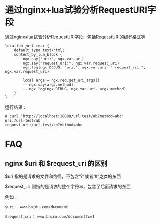 # 通过nginx+lua试验分析RequestURI字段

通过nginx+lua试验分析RequestURI字段，包括RequestURI的编码格式等

```
location /url-test {
    default_type text/html;
    content_by_lua_block {
        ngx.say("uri:", ngx.var.uri)
        ngx.say("request_uri:", ngx.var.request_uri)
        ngx.log(ngx.DEBUG, "uri:", ngx.var.uri, " request_uri:", ngx.var.request_uri)
        
        local args = ngx.req.get_uri_args()
        -- ngx.say(args.method)
        -- ngx.log(ngx.DEBUG, ngx.var.uri, args.method)
    }
}
```

运行结果：
```
# curl 'http://localhost:18080/url-test/ab?method=abc'
uri:/url-test/ab
request_uri:/url-test/ab?method=abc
```


# FAQ

## nginx $uri 和 $request_uri 的区别

$uri 指的是请求的文件和路径，不包含”?”或者”#”之类的东西

$request_uri 则指的是请求的整个字符串，包含了后面请求的东西

例如：
```
$uri： www.baidu.com/document

$request_uri： www.baidu.com/document?x=1
```
